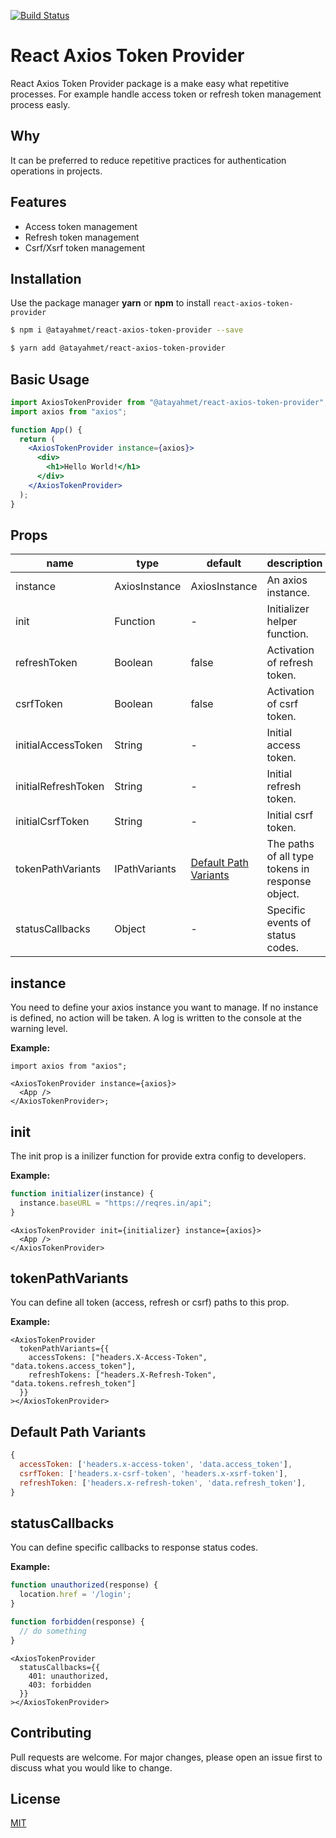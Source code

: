 [![Build Status](https://travis-ci.org/atayahmet/react-axios-token-provider.svg?branch=master)](https://travis-ci.org/atayahmet/react-axios-token-provider)

# React Axios Token Provider

React Axios Token Provider package is a make easy what repetitive processes. For example handle access token or refresh token management process easly.

## Why

It can be preferred to reduce repetitive practices for authentication operations in projects.

## Features

- Access token management
- Refresh token management
- Csrf/Xsrf token management

## Installation

Use the package manager **yarn** or **npm** to install `react-axios-token-provider`

```sh
$ npm i @atayahmet/react-axios-token-provider --save
```

```sh
$ yarn add @atayahmet/react-axios-token-provider
```

## Basic Usage

```jsx
import AxiosTokenProvider from "@atayahmet/react-axios-token-provider";
import axios from "axios";

function App() {
  return (
    <AxiosTokenProvider instance={axios}>
      <div>
        <h1>Hello World!</h1>
      </div>
    </AxiosTokenProvider>
  );
}
```

## Props

| name                | type          | default                                         | description                                      |
| ------------------- | ------------- | ----------------------------------------------- | ------------------------------------------------ |
| instance            | AxiosInstance | AxiosInstance                                   | An axios instance.                               |
| init                | Function      | -                                               | Initializer helper function.                     |
| refreshToken        | Boolean       | false                                           | Activation of refresh token.                     |
| csrfToken           | Boolean       | false                                           | Activation of csrf token.                        |
| initialAccessToken  | String        | -                                               | Initial access token.                            |
| initialRefreshToken | String        | -                                               | Initial refresh token.                           |
| initialCsrfToken    | String        | -                                               | Initial csrf token.                              |
| tokenPathVariants   | IPathVariants | [Default Path Variants](#default-path-variants) | The paths of all type tokens in response object. |
| statusCallbacks     | Object        | -                                               | Specific events of status codes.                 |

## instance

You need to define your axios instance you want to manage. If no instance is defined, no action will be taken. A log is written to the console at the warning level.

**Example:**

```tsx
import axios from "axios";

<AxiosTokenProvider instance={axios}>
  <App />
</AxiosTokenProvider>;
```

## init

The init prop is a inilizer function for provide extra config to developers.

**Example:**

```js
function initializer(instance) {
  instance.baseURL = "https://reqres.in/api";
}
```

```tsx
<AxiosTokenProvider init={initializer} instance={axios}>
  <App />
</AxiosTokenProvider>
```

## tokenPathVariants

You can define all token (access, refresh or csrf) paths to this prop.

**Example:**

```tsx
<AxiosTokenProvider
  tokenPathVariants={{
    accessTokens: ["headers.X-Access-Token", "data.tokens.access_token"],
    refreshTokens: ["headers.X-Refresh-Token", "data.tokens.refresh_token"]
  }}
></AxiosTokenProvider>
```

## Default Path Variants

```js
{
  accessToken: ['headers.x-access-token', 'data.access_token'],
  csrfToken: ['headers.x-csrf-token', 'headers.x-xsrf-token'],
  refreshToken: ['headers.x-refresh-token', 'data.refresh_token'],
}
```

## statusCallbacks

You can define specific callbacks to response status codes.

**Example:**

```js
function unauthorized(response) {
  location.href = '/login';
}

function forbidden(response) {
  // do something
}
```

```tsx
<AxiosTokenProvider
  statusCallbacks={{
    401: unauthorized,
    403: forbidden
  }}
></AxiosTokenProvider>
```


## Contributing
Pull requests are welcome. For major changes, please open an issue first to discuss what you would like to change.

## License
[MIT](https://choosealicense.com/licenses/mit/)
